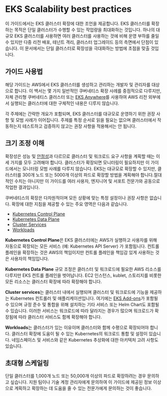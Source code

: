 # EKS Scalability best practices
이 가이드에서는 EKS 클러스터 확장에 대한 조언을 제공합니다. EKS 클러스터를 확장하는 목적은 단일 클러스터가 수행할 수 있는 작업량을 최대화하는 것입니다. 하나의 대규모 EKS 클러스터를 사용하면 여러 클러스터를 사용하는 것에 비해 운영 부하를 줄일 수 있지만 다중 리전 배포, 테넌트 격리, 클러스터 업그레이드 등의 측면에서 단점이 있습니다. 이 문서에서는 단일 클러스터로 확장성을 극대화하는 방법에 초점을 맞출 것입니다.

## 가이드 사용법
해당 가이드는 AWS에서 EKS 클러스터를 생성하고 관리하는 개발자 및 관리자를 대상으로 합니다. 이 백서는 몇 가지 일반적인 쿠버네티스 확장 사례를 중점적으로 다루지만, 자체 관리형 쿠버네티스 클러스터 또는 [EKS Anywhere](https://anywhere.eks.amazonaws.com/)를 사용하여 AWS 리전 외부에서 실행되는 클러스터에 대한 구체적인 내용은 디루지 않습니다.

각 주제에는 간략한 개요가 포함되며, EKS 클러스터를 대규모로 운영하기 위한 권장 사항 및 모범 사례가 이어집니다. 주제를 특정 순서로 읽을 필요는 없으며 클러스터에서 작동하는지 테스트하고 검증하지 않고는 권장 사항을 적용해서는 안 됩니다.

## 크기 조정 이해
확장성은 성능 및 [안정성](https://aws.github.io/aws-eks-best-practices/reliability/docs/)과 다르므로 클러스터 및 워크로드 요구 사항을 계획할 때는 이 세 가지를 모두 고려해야 합니다. 클러스터가 확장되면 모니터링이 필요하지만 이 가이드에서는 모니터링 모범 사례를 다루지 않습니다. EKS는 대규모로 확장할 수 있지만, 클러스터를 300개 노드 또는 5000개 이상의 파드로 확장할 방법을 계획해야 합니다.절대적인 수치는 아니지만 이 가이드를 여러 사용자, 엔지니어 및 서포트 전문가와 공동으로 작업한 결과입니다.

쿠버네티스의 확장은 다차원적이며 모든 상황에 맞는 특정 설정이나 권장 사항은 없습니다. 확장에 대한 지침을 제공할 수 있는 주요 영역은 다음과 같습니다.

* [Kubernetes Control Plane](control-plane)
* [Kubernetes Data Plane](data-plane)
* [Cluster Services](cluster-services)
* [Workloads](workloads)

**Kubernetes Control Plane**은 EKS 클러스터에는 AWS가 실행하고 사용자를 위해 자동으로 확장되는 모든 서비스 (예: Kubernetes API Server) 가 포함됩니다. 컨트롤 플레인을 확장하는 것은 AWS의 책임이지만 컨트롤 플레인을 책임감 있게 사용하는 것은 사용자의 책임입니다.

**Kubernetes Data Plane** 규모 조정은 클러스터 및 워크로드에 필요한 AWS 리소스를 다루지만 EKS 컨트롤 플레인을 벗어납니다. EC2 인스턴스, kublet, 스토리지를 비롯한 모든 리소스는 클러스터 확장에 따라 확장해야 합니다.

**Cluster services**는 클러스터 내에서 실행되며 클러스터 및 워크로드에 기능을 제공하는 Kubernetes 컨트롤러 및 애플리케이션입니다. 여기에는 [EKS Add-ons](https://docs.aws.amazon.com/eks/latest/userguide/eks-add-ons.html)가 포함될 수 있으며 규정 준수 및 통합을 위해 설치하는 기타 서비스 또는 Helm Chart도 포함될 수 있습니다. 이러한 서비스는 워크로드에 따라 달라지는 경우가 많으며 워크로드가 확장됨에 따라 클러스터 서비스도 함께 확장해야 합니다.

**Workloads**는 클러스터가 있는 이유이며 클러스터와 함께 수평으로 확장되어야 합니다. 클러스터 확장에 도움이 될 수 있는 Kubernetes의 워크로드 통합 및 설정이 있습니다. 네임스페이스 및 서비스와 같은 Kubernetes 추상화에 대한 아키텍처 고려 사항도 있습니다.

## 초대형 스케일링
단일 클러스터를 1,000개 노드 또는 50,000개 이상의 파드로 확장하려는 경우 문의하고 싶습니다. 지원 팀이나 기술 계정 관리자에게 문의하여 이 가이드에 제공된 정보 이상으로 계획하고 확장하는 데 도움을 줄 수 있는 전문가에게 문의하는 것이 좋습니다.
